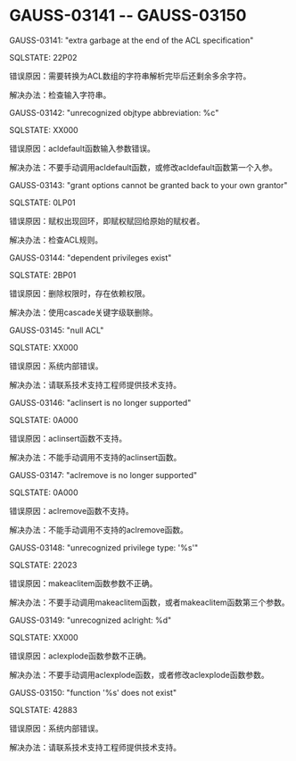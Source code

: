 # GAUSS-03141 -- GAUSS-03150

GAUSS-03141: "extra garbage at the end of the ACL specification"

SQLSTATE: 22P02

错误原因：需要转换为ACL数组的字符串解析完毕后还剩余多余字符。

解决办法：检查输入字符串。

GAUSS-03142: "unrecognized objtype abbreviation: %c"

SQLSTATE: XX000

错误原因：acldefault函数输入参数错误。

解决办法：不要手动调用acldefault函数，或修改acldefault函数第一个入参。

GAUSS-03143: "grant options cannot be granted back to your own grantor"

SQLSTATE: 0LP01

错误原因：赋权出现回环，即赋权赋回给原始的赋权者。

解决办法：检查ACL规则。

GAUSS-03144: "dependent privileges exist"

SQLSTATE: 2BP01

错误原因：删除权限时，存在依赖权限。

解决办法：使用cascade关键字级联删除。

GAUSS-03145: "null ACL"

SQLSTATE: XX000

错误原因：系统内部错误。

解决办法：请联系技术支持工程师提供技术支持。

GAUSS-03146: "aclinsert is no longer supported"

SQLSTATE: 0A000

错误原因：aclinsert函数不支持。

解决办法：不能手动调用不支持的aclinsert函数。

GAUSS-03147: "aclremove is no longer supported"

SQLSTATE: 0A000

错误原因：aclremove函数不支持。

解决办法：不能手动调用不支持的aclremove函数。

GAUSS-03148: "unrecognized privilege type: '%s'"

SQLSTATE: 22023

错误原因：makeaclitem函数参数不正确。

解决办法：不要手动调用makeaclitem函数，或者makeaclitem函数第三个参数。

GAUSS-03149: "unrecognized aclright: %d"

SQLSTATE: XX000

错误原因：aclexplode函数参数不正确。

解决办法：不要手动调用aclexplode函数，或者修改aclexplode函数参数。

GAUSS-03150: "function '%s' does not exist"

SQLSTATE: 42883

错误原因：系统内部错误。

解决办法：请联系技术支持工程师提供技术支持。

